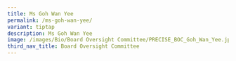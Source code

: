 ```yaml
---
title: Ms Goh Wan Yee
permalink: /ms-goh-wan-yee/
variant: tiptap
description: Ms Goh Wan Yee
image: /images/Bio/Board Oversight Committee/PRECISE_BOC_Goh_Wan_Yee.jpg
third_nav_title: Board Oversight Committee
---
```

